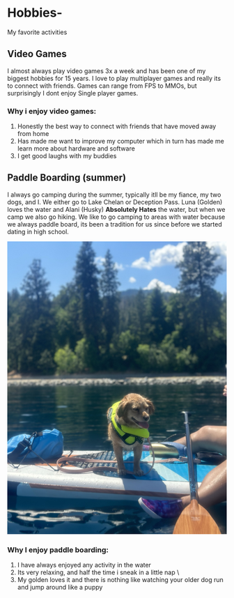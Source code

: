 # Hobbies-
My favorite activities

## Video Games
I almost always play video games 3x a week and has been one of my biggest hobbies for 15 years. I love to play multiplayer games and really its to connect with friends. Games can range from FPS to MMOs, but surprisingly I dont enjoy Single player games.
### Why i enjoy video games:
1. Honestly the best way to connect with friends that have moved away from home
2. Has made me want to improve my computer which in turn has made me learn more about hardware and software
3. I get good laughs with my buddies

## Paddle Boarding (summer)
I always go camping during the summer, typically itll be my fiance, my two dogs, and I. We either go to Lake Chelan or Deception Pass. Luna (Golden) loves the water and Alani (Husky) **Absolutely Hates** the water, but when we camp we also go hiking. We like to go camping to areas with water because we always paddle board, its been a tradition for us since before we started dating in high school.

![Happy Dog](LunaPaddleboard.jpeg)

### Why I enjoy paddle boarding:
1. I have always enjoyed any activity in the water
2. Its very relaxing, and half the time i sneak in a little nap \
3. My golden loves it and there is nothing like watching your older dog run and jump around like a puppy

